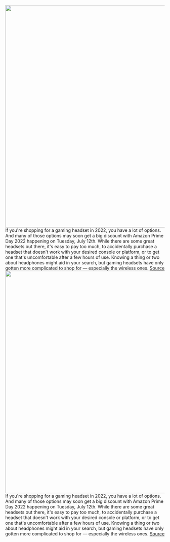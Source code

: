 <img src='https://cdn.vox-cdn.com/thumbor/4tKQyeZLed49tJ_LSKO0S3LC82Y=/0x0:2040x1360/1200x675/filters:focal(857x517:1183x843)/cdn.vox-cdn.com/uploads/chorus_image/image/67799395/acastro_201109_4282_gamingHeadsets_0001_2021update.5.jpg' width='700px' /><br/>
If you're shopping for a gaming headset in 2022, you have a lot of options. And many of those options may soon get a big discount with Amazon Prime Day 2022 happening on Tuesday, July 12th. While there are some great headsets out there, it's easy to pay too much, to accidentally purchase a headset that doesn't work with your desired console or platform, or to get one that's uncomfortable after a few hours of use. Knowing a thing or two about headphones might aid in your search, but gaming headsets have only gotten more complicated to shop for — especially the wireless ones.
<a href='https://www.theverge.com/21549510/best-gaming-headset-wired-wireless-features-specs-price-sound-microphone-test-buy'> Source <a/><img src='https://cdn.vox-cdn.com/thumbor/4tKQyeZLed49tJ_LSKO0S3LC82Y=/0x0:2040x1360/1200x675/filters:focal(857x517:1183x843)/cdn.vox-cdn.com/uploads/chorus_image/image/67799395/acastro_201109_4282_gamingHeadsets_0001_2021update.5.jpg' width='700px' /><br/>
If you're shopping for a gaming headset in 2022, you have a lot of options. And many of those options may soon get a big discount with Amazon Prime Day 2022 happening on Tuesday, July 12th. While there are some great headsets out there, it's easy to pay too much, to accidentally purchase a headset that doesn't work with your desired console or platform, or to get one that's uncomfortable after a few hours of use. Knowing a thing or two about headphones might aid in your search, but gaming headsets have only gotten more complicated to shop for — especially the wireless ones.
<a href='https://www.theverge.com/21549510/best-gaming-headset-wired-wireless-features-specs-price-sound-microphone-test-buy'> Source <a/>